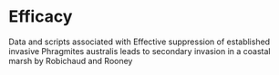 # Efficacy

Data and scripts associated with Effective suppression of established invasive Phragmites australis leads to secondary invasion in a coastal marsh by Robichaud and Rooney
